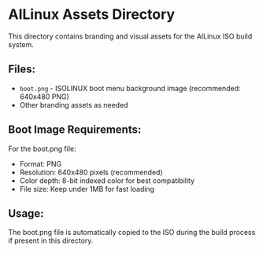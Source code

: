 # AILinux Assets Directory

This directory contains branding and visual assets for the AILinux ISO build system.

## Files:

- `boot.png` - ISOLINUX boot menu background image (recommended: 640x480 PNG)
- Other branding assets as needed

## Boot Image Requirements:

For the boot.png file:
- Format: PNG
- Resolution: 640x480 pixels (recommended)
- Color depth: 8-bit indexed color for best compatibility
- File size: Keep under 1MB for fast loading

## Usage:

The boot.png file is automatically copied to the ISO during the build process if present in this directory.
